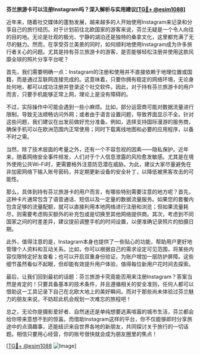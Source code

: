 **芬兰旅游卡可以注册Instagram吗？深入解析与实用建议[[TG💪+ @esim1088](https://t.me/s/esim1088)]**

近年来，随着社交媒体的蓬勃发展，越来越多的人开始使用Instagram来记录和分享自己的旅行经历。对于计划前往北欧国家的游客来说，芬兰无疑是一个令人向往的目的地。无论是壮观的极光、宁静的湖泊还是独特的桑拿文化，这里都充满了无尽的魅力。然而，在享受芬兰美景的同时，如何顺利地使用Instagram成为许多旅行者关心的问题。尤其是持有芬兰旅游卡的游客，是否能够轻松注册并使用这款风靡全球的照片分享平台呢？

首先，我们需要明确一点：Instagram的注册和使用并不直接依赖于地理位置或国籍，而是通过互联网连接完成的。这意味着，只要你拥有稳定的网络环境，无论身处何地，都可以成功注册并登录这个社交软件。因此，对于持有芬兰旅游卡的用户而言，只要手机能够正常上网，理论上是没有障碍的。

不过，实际操作中可能会遇到一些小麻烦。比如，部分运营商可能对数据流量进行限制，导致无法顺畅访问外网；或者由于语言设置问题，导致界面显示不全。针对这些问题，我们建议在出发前做好充分准备。例如，选择支持国际漫游的服务商，确保手机可以在欧洲范围内正常使用；同时下载离线地图和必要的应用程序，以备不时之需。

当然，除了技术层面的考量之外，还有一个不容忽视的因素——隐私保护。近年来，随着网络安全事件频发，人们对于个人信息泄露的风险愈发敏感。尤其是在境外使用公共Wi-Fi时，更需要格外注意防范潜在威胁。为此，建议大家尽量避免在非加密网络下输入账号密码，并定期更新设备的安全补丁，以降低被黑客攻击的可能性。

那么，具体到持有芬兰旅游卡的用户而言，有哪些特别需要注意的地方呢？首先，这种卡片通常包含了语音通话、短信以及一定量的数据流量服务。如果您的套餐内包含足够的流量配额，就可以直接利用本地网络进行注册和浏览；但如果流量耗尽，则需要考虑购买额外的补充包或是切换至其他网络提供商。其次，考虑到不同国家之间的时差差异，建议提前调整手机的时间设置，以便准确记录照片的拍摄日期。

此外，值得注意的是，Instagram本身也提供了一些贴心的功能，帮助用户更好地管理个人资料和互动关系。比如，你可以根据自己的需求设定可见范围，将某些内容仅限特定好友查看；也可以开启双重身份验证，为账户增加一层防护屏障。这些细节虽然看似不起眼，但却能有效提升用户体验，值得每位新用户花时间去探索。

最后，让我们回到最初的话题：芬兰旅游卡究竟能否用来注册Instagram？答案当然是肯定的！只要具备基本的技术条件，并且遵循相关的安全准则，任何人都可以借助这一工具记录下自己在北欧大地上的美好瞬间。而对于那些尚未体验过芬兰魅力的朋友来说，不妨趁此机会规划一次难忘的旅程吧！

总之，无论你是摄影爱好者、自然迷还是单纯想要逃离喧嚣的城市生活，芬兰都会给你带来意想不到的惊喜。而借助Instagram这样的平台，你不仅能够即时分享旅途中的点滴趣事，还能结识来自世界各地的新朋友，共同探讨关于旅行的一切话题。相信只要用心经营，你的账号很快就会成为朋友圈里的焦点！

[[TG💪+ @esim1088](https://t.me/s/esim1088) ![Image](https://i.postimg.cc/4NQfJmqS/Snipaste-2025-05-13-00-14-12.png)]